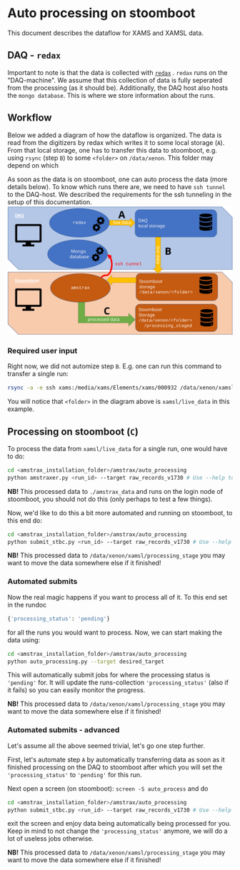 # Auto processing on stoomboot

This document describes the dataflow for XAMS and XAMSL data.

## DAQ - `redax`

Important to note is that the data is collected with [`redax`](https://github.com/XAMS-nikhef/redax)
.
`redax` runs on the "DAQ-machine". We assume that this collection of 
data is fully seperated from the processing (as it should be). 
Additionally, the DAQ host also hosts the `mongo database`. This
is where we store information about the runs.

## Workflow

Below we added a diagram of how the dataflow is organized. The data is 
read from the digitizers by
redax which writes it to some local storage (`A`). From that local 
storage, one has to transfer this
data to stoomboot, e.g. using `rsync` (step `B`)
to some `<folder>` on `/data/xenon`. This folder may depend on which

As soon as the data is on stoomboot, one can auto process the data 
(more details below). To know
which runs there are, we need to have `ssh tunnel` to the DAQ-host. 
We described the requirements
for the ssh tunneling in the setup of this documentation.
![Alt text](./figures/workflow.svg)

### Required user input

Right now, we did not automize step `B`. E.g. one can run this command 
to transfer a single run:

```bash
rsync -a -e ssh xams:/media/xams/Elements/xams/000932 /data/xenon/xamsl/live_data/.
```

You will notice that `<folder>` in the diagram above is `xamsl/live_data` 
in this example.

## Processing on stoomboot (`C`)

To process the data from `xamsl/live_data` for a single run, one would 
have to do:

```bash
cd <amstrax_installation_folder>/amstrax/auto_processing
python amstraxer.py <run_id> --target raw_records_v1730 # Use --help to get more info
```

**NB!** This processed data to `./amstrax_data` and runs on the login 
node of stoomboot, you should not do this (only perhaps to test a few 
things).

Now, we'd like to do this a bit more automated and running on stoomboot, to this end do:

```bash
cd <amstrax_installation_folder>/amstrax/auto_processing
python submit_stbc.py <run_id> --target raw_records_v1730 # Use --help to get more info
```

**NB!** This processed data to `/data/xenon/xamsl/processing_stage` you
may want to move the data somewhere else if it finished!

### Automated submits

Now the real magic happens if you want to process all of it. To this end
set in the rundoc

```python
{'processing_status': 'pending'}
```

for all the runs you would want to process. Now, we can start making 
the data using:

```bash
cd <amstrax_installation_folder>/amstrax/auto_processing
python auto_processing.py --target desired_target
```

This will automatically submit jobs for where the processing status is 
`'pending'` for. It will
update the runs-collection `'processing_status'` (also if it fails) so 
you can easily monitor the
progress.

**NB!** This processed data to `/data/xenon/xamsl/processing_stage` you
may want to move the data somewhere else if it finished!


### Automated submits - advanced

Let's assume all the above seemed trivial, let's go one step further.

First, let's automate step `A` by automatically transferring data as 
soon as it finished processing
on the DAQ to stoomboot after which you will set the
`'processing_status'` to `'pending'` for this run.

Next open a screen (on stoomboot): `screen -S auto_process` and do

```bash
cd <amstrax_installation_folder>/amstrax/auto_processing
python submit_stbc.py <run_id> --target raw_records_v1730 # Use --help to get more info
```

exit the screen and enjoy data being automatically being processed for 
you. Keep in mind to not
change the `'processing_status'` anymore, we will do a lot of useless 
jobs otherwise.

**NB!** This processed data to `/data/xenon/xamsl/processing_stage` you
may want to move the data somewhere else if it finished!

